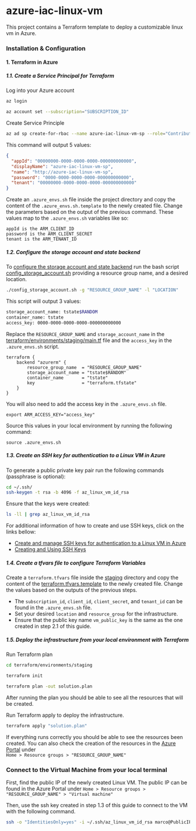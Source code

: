 # azure-iac-linux-vm
This project contains a Terraform template to deploy a customizable linux vm in Azure.

### Installation & Configuration
#### 1. Terraform in Azure
##### 1.1. Create a Service Principal for Terraform
Log into your Azure account
``` bash
az login 
```
``` bash 
az account set --subscription="SUBSCRIPTION_ID"
```
Create Service Principle
``` bash
az ad sp create-for-rbac --name azure-iac-linux-vm-sp --role="Contributor" --scopes="/subscriptions/SUBSCRIPTION_ID"
```
This command will output 5 values:
``` json
{
  "appId": "00000000-0000-0000-0000-000000000000",
  "displayName": "azure-iac-linux-vm-sp",
  "name": "http://azure-iac-linux-vm-sp",
  "password": "0000-0000-0000-0000-000000000000",
  "tenant": "00000000-0000-0000-0000-000000000000"
}
``` 
Create an `.azure_envs.sh` file inside the project directory and copy the content of the `.azure_envs.sh.template` to the newly created file.
Change the parameters based on the output of the previous command. These values map to the `.azure_envs.sh` variables like so:

    appId is the ARM_CLIENT_ID
    password is the ARM_CLIENT_SECRET
    tenant is the ARM_TENANT_ID

##### 1.2. Configure the storage account and state backend
To [configure the storage account and state backend](https://docs.microsoft.com/en-us/azure/developer/terraform/store-state-in-azure-storage)
run the bash script [config_storage_account.sh](config_storage_account.sh) providing
a resource group name, and a desired location. 
``` bash 
./config_storage_account.sh -g "RESOURCE_GROUP_NAME" -l "LOCATION"
```
This script will output 3 values:
``` bash 
storage_account_name: tstate$RANDOM
container_name: tstate
access_key: 0000-0000-0000-0000-000000000000
```
Replace the `RESOURCE_GROUP_NAME` and `storage_account_name` in the [terraform/environments/staging/main.tf](terraform/environments/staging/main.tf)
file and the `access_key` in the `.azure_envs.sh` script.
```
terraform {
    backend "azurerm" {
        resource_group_name  = "RESOURCE_GROUP_NAME"
        storage_account_name = "tstate$RANDOM"
        container_name       = "tstate"
        key                  = "terraform.tfstate"
    }
}
```
You will also need to add the access key in the `.azure_envs.sh` file.
```
export ARM_ACCESS_KEY="access_key"
```
Source this values in your local environment by running the following command:
```
source .azure_envs.sh
```

##### 1.3. Create an SSH key for authentication to a Linux VM in Azure
To generate a public private key pair run the following commands (passphrase is optional):
``` bash
cd ~/.ssh/
ssh-keygen -t rsa -b 4096 -f az_linux_vm_id_rsa
```
Ensure that the keys were created:
``` bash
ls -ll | grep az_linux_vm_id_rsa
```
For additional information of how to create and use SSH keys, click on the links bellow:
- [Create and manage SSH keys for authentication to a Linux VM in Azure](https://docs.microsoft.com/en-us/azure/virtual-machines/linux/create-ssh-keys-detailed)
- [Creating and Using SSH Keys](https://serversforhackers.com/c/creating-and-using-ssh-keys)

##### 1.4. Create a tfvars file to configure Terraform Variables
Create a `terraform.tfvars` file inside the [staging](terraform/environments/staging) directory and copy the content of the [terraform.tfvars.template](terraform/environments/staging/terraform.tfvars.template)
to the newly created file. Change the values based on the outputs of the previous steps.

- The `subscription_id`, `client_id`, `client_secret`, and `tenant_id` can be found in the `.azure_envs.sh` file. 
- Set your desired `location` and `resource_group` for the infrastructure.
- Ensure that the public key name `vm_public_key` is the same as the one created in step 2.1 of this guide.

##### 1.5. Deploy the infrastructure from your local environment with Terraform
Run Terraform plan 
``` bash
cd terraform/environments/staging
```
``` bash
terraform init
```
``` bash
terraform plan -out solution.plan
```
After running the plan you should be able to see all the resources that will be created.

Run Terraform apply to deploy the infrastructure.
``` bash
terraform apply "solution.plan"
```

If everything runs correctly you should be able to see the resources been created. You can also check the creation of 
the resources in the [Azure Portal](https://portal.azure.com/#blade/HubsExtension/BrowseResourceGroups) under <br/>
`Home > Resource groups > "RESOURCE_GROUP_NAME"`

### Connect to the Virtual Machine from your local terminal
First, find the public IP of the newly created Linux VM. The public IP can be found in the Azure Portal under
`Home > Resource groups > "RESOURCE_GROUP_NAME" > "Virtual machine"`

Then, use the ssh key created in step 1.3 of this guide to connect to the VM with the following command.
``` bash
ssh -o "IdentitiesOnly=yes" -i ~/.ssh/az_linux_vm_id_rsa marco@PublicIP
```
